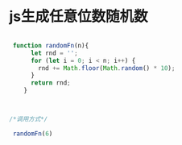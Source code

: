 # js生成任意位数随机数

```javascript

 function randomFn(n){
      let rnd = '';
      for (let i = 0; i < n; i++) {
        rnd += Math.floor(Math.random() * 10);
      }
      return rnd;
    }



```
```javascript

/*调用方式*/

 randomFn(6)

```